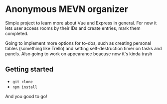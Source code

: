 # Anonymous MEVN organizer

Simple project to learn more about Vue and Express in general. For now it lets user access rooms by their IDs and create entries, mark them completed. 

Going to implement more options for to-dos, such as creating personal tables (something like Trello) and setting self-destruction timer on tasks and panels. Also going to work on appearance beacuse now it's kinda trash

## Getting started

* ` git clone `
* ` npm install `

And you good to go!